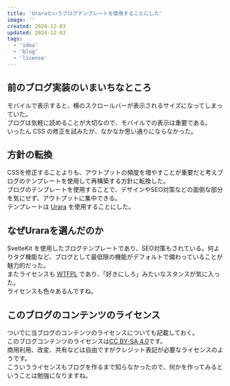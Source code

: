```yaml
---
title: 'Uraraというブログテンプレートを使用することにした'
image: ''
created: 2024-12-03
updated: 2024-12-03
tags:
  - 'idea'
  - 'blog'
  - 'license'
---
```


## 前のブログ実装のいまいちなところ  

モバイルで表示すると、横のスクロールバーが表示されるサイズになってしまっていた。  
ブログは気軽に読めることが大切なので、モバイルでの表示は重要である。  
いったん CSS の修正を試みたが、なかなか思い通りにならなかった。  

## 方針の転換  

CSSを修正することよりも、アウトプットの頻度を増やすことが重要だと考えブログのテンプレートを使用して再構築する方針に転換した。  
ブログのテンプレートを使用することで、デザインやSEO対策などの面倒な部分を気にせず、アウトプットに集中できる。  
テンプレートは [Urara](https://github.com/importantimport/urara) を使用することにした。  

## なぜUraraを選んだのか  

SvelteKit を使用したブログテンプレートであり、SEO対策もされている。何よりタグ機能など、ブログとして最低限の機能がデフォルトで備わっていることが魅力的だった。  
またライセンスも [WTFPL](http://www.wtfpl.net/) であり、「好きにしろ」みたいなスタンスが気に入った。  
ライセンスも色々あるんですね。  

## このブログのコンテンツのライセンス  

ついでに当ブログのコンテンツのライセンスについても記載しておく。  
このブログコンテンツのライセンスは[CC BY-SA 4.0](https://creativecommons.org/licenses/by-sa/4.0/deed.ja)です。  
商用利用、改変、共有などは自由ですがクレジット表記が必要なライセンスのようです。  
こういうライセンスもブログを作るまで知らなかったので、何かを作ってみるということは勉強になりますね。  
